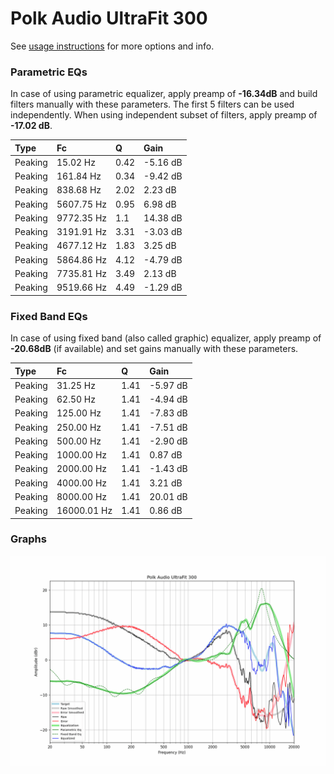 # Polk Audio UltraFit 300
See [usage instructions](https://github.com/jaakkopasanen/AutoEq#usage) for more options and info.

### Parametric EQs
In case of using parametric equalizer, apply preamp of **-16.34dB** and build filters manually
with these parameters. The first 5 filters can be used independently.
When using independent subset of filters, apply preamp of **-17.02 dB**.

| Type    | Fc         |    Q | Gain     |
|:--------|:-----------|:-----|:---------|
| Peaking | 15.02 Hz   | 0.42 | -5.16 dB |
| Peaking | 161.84 Hz  | 0.34 | -9.42 dB |
| Peaking | 838.68 Hz  | 2.02 | 2.23 dB  |
| Peaking | 5607.75 Hz | 0.95 | 6.98 dB  |
| Peaking | 9772.35 Hz | 1.1  | 14.38 dB |
| Peaking | 3191.91 Hz | 3.31 | -3.03 dB |
| Peaking | 4677.12 Hz | 1.83 | 3.25 dB  |
| Peaking | 5864.86 Hz | 4.12 | -4.79 dB |
| Peaking | 7735.81 Hz | 3.49 | 2.13 dB  |
| Peaking | 9519.66 Hz | 4.49 | -1.29 dB |

### Fixed Band EQs
In case of using fixed band (also called graphic) equalizer, apply preamp of **-20.68dB**
(if available) and set gains manually with these parameters.

| Type    | Fc          |    Q | Gain     |
|:--------|:------------|:-----|:---------|
| Peaking | 31.25 Hz    | 1.41 | -5.97 dB |
| Peaking | 62.50 Hz    | 1.41 | -4.94 dB |
| Peaking | 125.00 Hz   | 1.41 | -7.83 dB |
| Peaking | 250.00 Hz   | 1.41 | -7.51 dB |
| Peaking | 500.00 Hz   | 1.41 | -2.90 dB |
| Peaking | 1000.00 Hz  | 1.41 | 0.87 dB  |
| Peaking | 2000.00 Hz  | 1.41 | -1.43 dB |
| Peaking | 4000.00 Hz  | 1.41 | 3.21 dB  |
| Peaking | 8000.00 Hz  | 1.41 | 20.01 dB |
| Peaking | 16000.01 Hz | 1.41 | 0.86 dB  |

### Graphs
![](./Polk%20Audio%20UltraFit%20300.png)